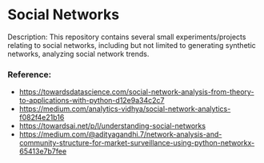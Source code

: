# Social Networks

Description: This repository contains several small experiments/projects relating to social networks, including but not limited to generating synthetic networks, analyzing social network trends.


### Reference:

 - https://towardsdatascience.com/social-network-analysis-from-theory-to-applications-with-python-d12e9a34c2c7
 - https://medium.com/analytics-vidhya/social-network-analytics-f082f4e21b16
 - https://towardsai.net/p/l/understanding-social-networks
 - https://medium.com/@adityagandhi.7/network-analysis-and-community-structure-for-market-surveillance-using-python-networkx-65413e7b7fee
